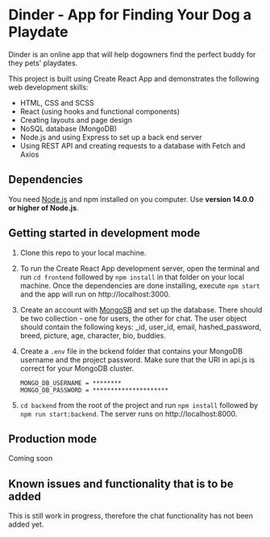 # Dinder - App for Finding Your Dog a Playdate

Dinder is an online app that will help dogowners find the perfect buddy for they pets' playdates.

This project is built using Create React App and demonstrates the following web development skills:

-   HTML, CSS and SCSS
-   React (using hooks and functional components)
-   Creating layouts and page design
-   NoSQL database (MongoDB)
-   Node.js and using Express to set up a back end server
-   Using REST API and creating requests to a database with Fetch and Axios

## Dependencies

You need [Node.js](https://nodejs.dev/) and npm installed on you computer. Use **version 14.0.0 or higher of Node.js**.

## Getting started in development mode

1. Clone this repo to your local machine.

2. To run the Create React App development server, open the terminal and run `cd frontend` followed by `npm install` in that folder on your local machine. Once the dependencies are done installing, execute `npm start` and the app will run on http://localhost:3000.

3. Create an account with [MongoSB](https://www.mongodb.com/) and set up the database. There should be two collection - one for users, the other for chat. The user object should contain the following keys: \_id, user_id, email, hashed_password, breed, picture, age, character, bio, buddies.

4. Create a `.env` file in the bckend folder that contains your MongoDB username and the project password. Make sure that the URI in api.js is correct for your MongoDB cluster.
    ```
    MONGO_DB_USERNAME = ********
    MONGO_DB_PASSWORD = *********************
    ```
5. `cd backend` from the root of the project and run `npm install` followed by `npm run start:backend`. The server runs on http://localhost:8000.

## Production mode

Coming soon

## Known issues and functionality that is to be added

This is still work in progress, therefore the chat functionality has not been added yet.
